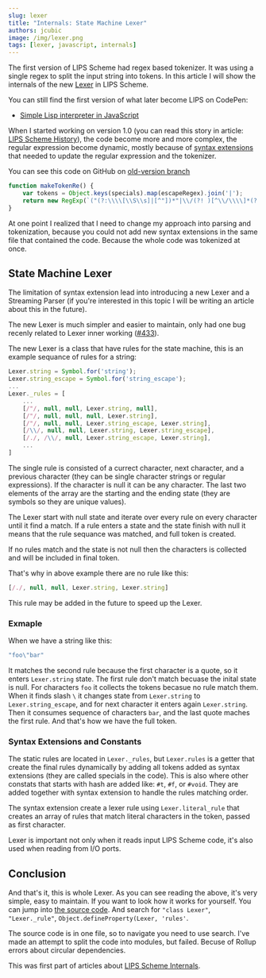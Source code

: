 ```yaml
---
slug: lexer
title: "Internals: State Machine Lexer"
authors: jcubic
image: /img/lexer.png
tags: [lexer, javascript, internals]
---
```


The first version of LIPS Scheme had regex based tokenizer. It was using a single regex to split the
input string into tokens. In this article I will show the internals of the new
[Lexer](https://en.wikipedia.org/wiki/Lexical_analysis) in LIPS Scheme.

<!-- truncate -->

You can still find the first version of what later become LIPS on CodePen:

* [Simple Lisp interpreter in JavaScript](https://codepen.io/jcubic/pen/gvvzdp?editors=0011)

When I started working on version 1.0 (you can read this story in article: [LIPS Scheme
History](/blog/lips-history)), the code become more and more complex, the regular expression become
dynamic, mostly because of [syntax extensions](/docs/lips/extension#syntax-extensions) that needed
to update the regular expression and the tokenizer.

You can see this code on GitHub on
[old-version branch](https://github.com/jcubic/lips/blob/old-version/src/lips.js#L201-L204)

```javascript
function makeTokenRe() {
    var tokens = Object.keys(specials).map(escapeRegex).join('|');
    return new RegExp(`("(?:\\\\[\\S\\s]|[^"])*"|\\/(?! )[^\\/\\\\]*(?:\\\\[\\S\\s][^\\/\\\\]*)*\\/[gimy]*(?=\\s|\\(|\\)|$)|\\(|\\)|'|"(?:\\\\[\\S\\s]|[^"])+|\\n|(?:\\\\[\\S\\s]|[^"])*"|;.*|(?:[-+]?(?:(?:\\.[0-9]+|[0-9]+\\.[0-9]+)(?:[eE][-+]?[0-9]+)?)|[0-9]+\\.)[0-9]|\\.{2,}|${tokens}|[^(\\s)]+)`, 'gim');
}
```

At one point I realized that I need to change my approach into parsing and tokenization,
because you could not add new syntax extensions in the same file that contained the code.
Because the whole code was tokenized at once.

## State Machine Lexer

The limitation of syntax extension lead into introducing a new Lexer and a Streaming
Parser (if you're interested in this topic I will be writing an article about this in the
future).

The new Lexer is much simpler and easier to maintain, only had one bug recenly related to
Lexer inner working ([#433](https://github.com/jcubic/lips/issues/433)).

The new Lexer is a class that have rules for the state machine, this is an example
sequance of rules for a string:

```javascript
Lexer.string = Symbol.for('string');
Lexer.string_escape = Symbol.for('string_escape');
...
Lexer._rules = [
    ...
    [/"/, null, null, Lexer.string, null],
    [/"/, null, null, null, Lexer.string],
    [/"/, null, null, Lexer.string_escape, Lexer.string],
    [/\\/, null, null, Lexer.string, Lexer.string_escape],
    [/./, /\\/, null, Lexer.string_escape, Lexer.string],
    ...
]
```

The single rule is consisted of a currect character, next character, and a previous
character (they can be single character strings or regular expressions).  If the character
is null it can be any character. The last two elements of the array are the starting and
the ending state (they are symbols so they are unique values).

The Lexer start with null state and iterate over every rule on every character until it
find a match.  If a rule enters a state and the state finish with null it means that the
rule sequance was matched, and full token is created.

If no rules match and the state is not null then the characters is collected and will be
included in final token.

That's why in above example there are no rule like this:

```javascript
[/./, null, null, Lexer.string, Lexer.string]
```

This rule may be added in the future to speed up the Lexer.

### Exmaple

When we have a string like this:

```javascript
"foo\"bar"
```

It matches the second rule because the first character is a quote, so it enters
`Lexer.string` state.  The first rule don't match becuase the inital state is null. For
characters `foo` it collects the tokens becasue no rule match them. When it finds slash
`\` it changes state from `Lexer.string` to `Lexer.string_escape`, and for next character
it enters again `Lexer.string`.  Then it consumes sequence of characters `bar`, and the
last quote maches the first rule. And that's how we have the full token.

### Syntax Extensions and Constants

The static rules are located in `Lexer._rules`, but `Lexer.rules` is a getter that create the final
rules dynamically by adding all tokens added as syntax extensions (they are called specials in the
code). This is also where other constats that starts with hash are added like: `#t`, `#f`, or
`#void`. They are added together with syntax extension to handle the rules matching order.

The syntax extension create a lexer rule using `Lexer.literal_rule` that creates an array of rules
that match literal characters in the token, passed as first character.

Lexer is important not only when it reads input LIPS Scheme code, it's also used when reading from
I/O ports.

## Conclusion

And that's it, this is whole Lexer. As you can see reading the above, it's very simple, easy to
maintain. If you want to look how it works for yourself. You can jump into
[the source code](https://github.com/jcubic/lips/tree/master/src).  And
search for `"class Lexer"`, `"Lexer._rule"`, `Object.defineProperty(Lexer, 'rules'`.

The source code is in one file, so to navigate you need to use search. I've made an attempt to split
the code into modules, but failed. Becuse of Rollup errors about circular dependencies.

This was first part of articles about [LIPS Scheme Internals](https://github.com/jcubic/lips/issues/437).
